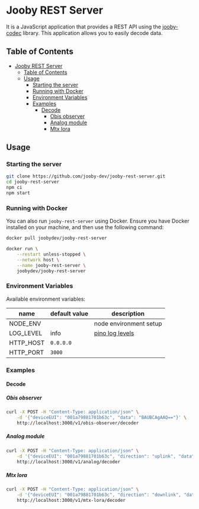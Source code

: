 # Jooby REST Server

It is a JavaScript application that provides a REST API using the [jooby-codec](https://github.com/jooby-dev/jooby-codec) library. This application allows you to easily decode data.


## Table of Contents

- [Jooby REST Server](#jooby-rest-server)
  - [Table of Contents](#table-of-contents)
  - [Usage](#usage)
    - [Starting the server](#starting-the-server)
    - [Running with Docker](#running-with-docker)
    - [Environment Variables](#environment-variables)
    - [Examples](#examples)
      - [Decode](#decode)
        - [Obis observer](#obis-observer)
        - [Analog module](#analog-module)
        - [Mtx lora](#mtx-lora)


## Usage

###  Starting the server

```bash
git clone https://github.com/jooby-dev/jooby-rest-server.git
cd jooby-rest-server
npm ci
npm start
```

### Running with Docker

You can also run `jooby-rest-server` using Docker. Ensure you have Docker installed on your machine, and then use the following command:

```bash
docker pull joobydev/jooby-rest-server

docker run \
    --restart unless-stopped \
    --network host \
    --name jooby-rest-server \
    joobydev/jooby-rest-server
```

### Environment Variables

Available environment variables:

| name      | default value | description                                                                                               |
| --------- | ------------- | --------------------------------------------------------------------------------------------------------- |
| NODE_ENV  |               | node environment setup                                                                                    |
| LOG_LEVEL | info          | [pino log levels](https://github.com/pinojs/pino/blob/master/docs/api.md#loggerlevel-string-gettersetter) |
| HTTP_HOST | `0.0.0.0`     |                                                                                                           |
| HTTP_PORT | `3000`        |                                                                                                           |

### Examples

#### Decode

##### Obis observer

```bash
curl -X POST -H "Content-Type: application/json" \
    -d '{"deviceEUI": "001a79881701b63c", "data": "BAUBCAgAAQ=="}' \
    http://localhost:3000/v1/obis-observer/decoder
```

##### Analog module

```bash
curl -X POST -H "Content-Type: application/json" \
    -d '{"deviceEUI": "001a79881701b63c", "direction": "uplink", "data": "HwICAAtB"}' \
    http://localhost:3000/v1/analog/decoder
```

##### Mtx lora

```bash
curl -X POST -H "Content-Type: application/json" \
    -d '{"deviceEUI": "001a79881701b63c", "direction": "downlink", "data": "HgkjkSMQEAcAAADU"}'
    http://localhost:3000/v1/mtx-lora/decoder
```

